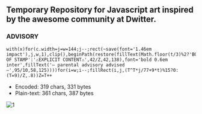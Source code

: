 ## Temporary Repository for Javascript art inspired by the awesome community at Dwitter.

### ADVISORY

```
with(x)for(c.width=j=w=144;j--;rect(~save(font='1.46em impact'),j,w,1),clip(),beginPath(restore(fillText(Math.floor(t/3)%2?'BOOK OF STAMP':'⚠️EXPLICIT CONTENT⚠️',42/Z,42,138),font='bold 0.6em inter',fillText('— parental advisory advised —',95/10,58,125))))for(i=w;i--;fillRect(i,j,(T^T*j/77+9*t)%15?0:(T=9)/Z,.8))Z=T++
```
- Encoded: 319 chars, 331 bytes
- Plain-text: 361 chars, 387 bytes

![1](https://github.com/juststampit/stamp-experiments/assets/164260695/65e30bc5-6b68-4a42-b3b4-c4611a8140f5)
